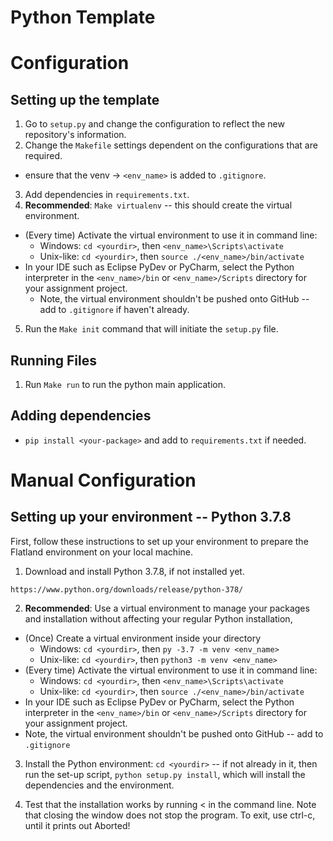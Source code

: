 # Python Template

# Configuration
## Setting up the template
1. Go to `setup.py` and change the configuration to reflect the new repository's information.
2. Change the `Makefile` settings dependent on the configurations that are required.
  - ensure that the venv -> `<env_name>` is added to `.gitignore`.
3. Add dependencies in `requirements.txt`.
4. **Recommended**: `Make virtualenv` -- this should create the virtual environment.
  - (Every time) Activate the virtual environment to use it in command line:
    - Windows: `cd <yourdir>`, then `<env_name>\Scripts\activate`
    - Unix-like: `cd <yourdir>`, then `source ./<env_name>/bin/activate`
  - In your IDE such as Eclipse PyDev or PyCharm, select the Python interpreter in the
    `<env_name>/bin` or `<env_name>/Scripts` directory for your assignment project.
    - Note, the virtual environment shouldn't be pushed onto GitHub -- add to `.gitignore` if haven't already.
5. Run the `Make init` command that will initiate the `setup.py` file.

## Running Files
1. Run `Make run` to run the python main application.

## Adding dependencies
- `pip install <your-package>` and add to `requirements.txt` if needed.

# Manual Configuration
## Setting up your environment -- Python 3.7.8

First, follow these instructions to set up your environment to prepare the Flatland environment on your local machine.

1. Download and install Python 3.7.8, if not installed yet.
```
https://www.python.org/downloads/release/python-378/
```

2. **Recommended**: Use a virtual environment to manage your packages and installation without affecting your regular Python installation,
  - (Once) Create a virtual environment inside your directory
    - Windows: `cd <yourdir>`, then `py -3.7 -m venv <env_name>`
    - Unix-like: `cd <yourdir>`, then `python3 -m venv <env_name>`
  - (Every time) Activate the virtual environment to use it in command line:
    - Windows: `cd <yourdir>`, then `<env_name>\Scripts\activate`
    - Unix-like: `cd <yourdir>`, then `source ./<env_name>/bin/activate`
  - In your IDE such as Eclipse PyDev or PyCharm, select the Python interpreter in the
  `<env_name>/bin` or `<env_name>/Scripts` directory for your assignment project.
  - Note, the virtual environment shouldn't be pushed onto GitHub -- add to `.gitignore`

3. Install the Python environment: `cd <yourdir>` -- if not already in it, then run the set-up script, `python setup.py install`, which will install the dependencies and the environment.

4. Test that the installation works by running < in the command line. Note that closing the window does not stop the program. To exit, use ctrl-c, until it prints out Aborted!
